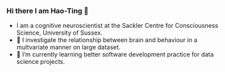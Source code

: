 ### Hi there I am Hao-Ting 👋

- I am a cognitive neuroscientist at the Sackler Centre for Consciousness Science, University of Sussex. 
- 🔭 I investigate the relationship between brain and behaviour in a multvariate manner on large dataset.
- 🌱 I’m currently learning better software development practice for data science projects.

<!--
**htwangtw/htwangtw** is a ✨ _special_ ✨ repository because its `README.md` (this file) appears on your GitHub profile.

Here are some ideas to get you started:

- 🔭 I’m currently working on ...
- 🌱 I’m currently learning ...
- 👯 I’m looking to collaborate on ...
- 🤔 I’m looking for help with ...
- 💬 Ask me about ...
- 📫 How to reach me: ...
- 😄 Pronouns: ...
- ⚡ Fun fact: ...
-->
